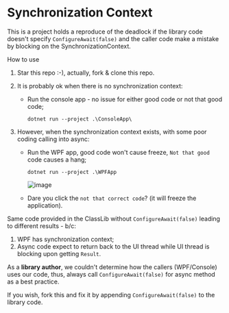 # Synchronization Context

This is a project holds a reproduce of the deadlock if the library code doesn't specify `ConfigureAwait(false)` and the caller code make a mistake by blocking on the SynchronizationContext.

How to use

1. Star this repo :-), actually, fork & clone this repo.

1. It is probably ok when there is no synchronization context:

    * Run the console app - no issue for either good code or not that good code;

        ```shell
        dotnet run --project .\ConsoleApp\
        ```

1. However, when the synchronization context exists, with some poor coding calling into async:
    * Run the WPF app, good code won't cause freeze, `Not that good` code causes a hang;

        ```shell
        dotnet run --project .\WPFApp
        ```
        ![image](https://user-images.githubusercontent.com/3674549/162096168-33e0f032-05a4-4c9b-8c40-61bf544195e7.png)

    * Dare you click the `not that correct code`? (it will freeze the application).

Same code provided in the ClassLib without `ConfigureAwait(false)` leading to different results - b/c:

1. WPF has synchronization context;
2. Async code expect to return back to the UI thread while UI thread is blocking upon getting `Result`.

As a **library author**, we couldn't determine how the callers (WPF/Console) uses our code, thus, always call `ConfigureAwait(false)` for async method as a best practice.

If you wish, fork this and fix it by appending `ConfigureAwait(false)` to the library code.
